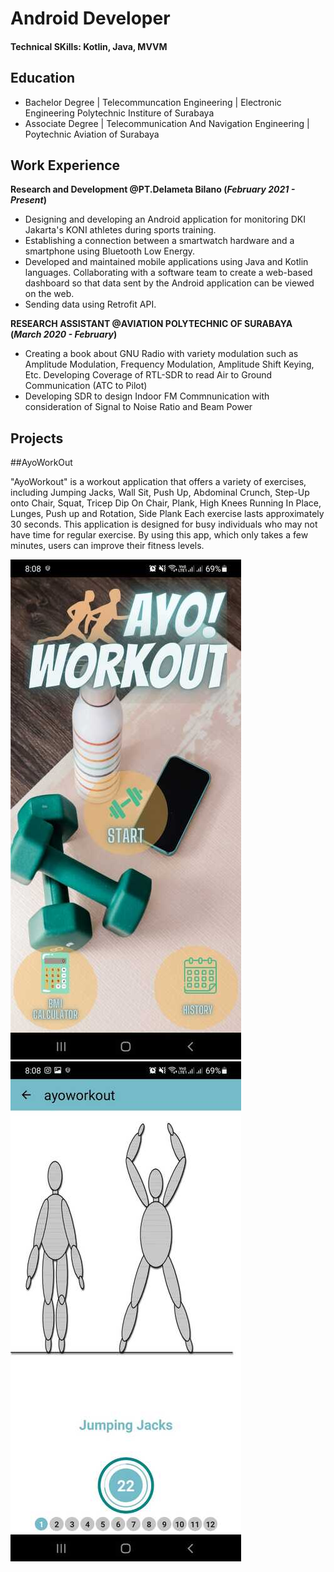 # Android Developer

#### Technical SKills: Kotlin, Java, MVVM

## Education
- Bachelor Degree | Telecommuncation Engineering | Electronic Engineering Polytechnic Institure of Surabaya
- Associate Degree | Telecommunication And Navigation Engineering | Poytechnic Aviation of Surabaya

## Work Experience
**Research and Development @PT.Delameta Bilano (_February 2021 - Present_)**
   - Designing and developing an Android application for monitoring DKI Jakarta's KONI athletes during sports training.
   - Establishing a connection between a smartwatch hardware and a smartphone using Bluetooth Low Energy.
   - Developed and maintained mobile applications using Java and Kotlin languages. Collaborating with a software team to create a web-based dashboard so that data sent by the Android application can be viewed on the web.
   - Sending data using Retrofit API.

**RESEARCH ASSISTANT @AVIATION POLYTECHNIC OF SURABAYA (_March 2020 - February_)**
   - Creating a book about GNU Radio with variety modulation such as Amplitude Modulation, Frequency Modulation, Amplitude Shift Keying, Etc.  Developing Coverage of RTL-SDR to read Air to Ground Communication (ATC to Pilot)
   - Developing SDR to design Indoor FM Commnunication with consideration of Signal to Noise Ratio and Beam Power

## Projects
##AyoWorkOut


"AyoWorkout" is a workout application that offers a variety of exercises, including Jumping Jacks, Wall Sit, Push Up, Abdominal Crunch, Step-Up onto Chair, Squat, Tricep Dip On Chair, Plank, High Knees Running In Place, Lunges, Push up and Rotation, Side Plank Each exercise lasts approximately 30 seconds. This application is designed for busy individuals who may not have time for regular exercise. By using this app, which only takes a few minutes, users can improve their fitness levels.

![Menu Awal](/img/MenuAwal.jpeg)
![Menu Kedua](/img/MenuKedua.jpeg)

